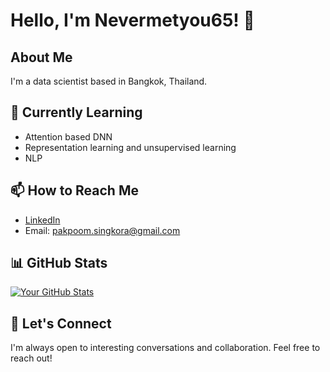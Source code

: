 # Hello, I'm Nevermetyou65! 👋

## About Me

I'm a data scientist based in Bangkok, Thailand.

## 🌱 Currently Learning

- Attention based DNN
- Representation learning and unsupervised learning
- NLP

## 📫 How to Reach Me

- [LinkedIn](www.linkedin.com/in/pakpoom-singkorapoom-764282214)
- Email: pakpoom.singkora@gmail.com

## 📊 GitHub Stats

[![Your GitHub Stats](https://github-readme-stats.vercel.app/api?username=Nevermetyou65&show_icons=true&count_private=true&hide=contribs)](https://github.com/Neveremtyou65)

## 🤝 Let's Connect

I'm always open to interesting conversations and collaboration. Feel free to reach out!


